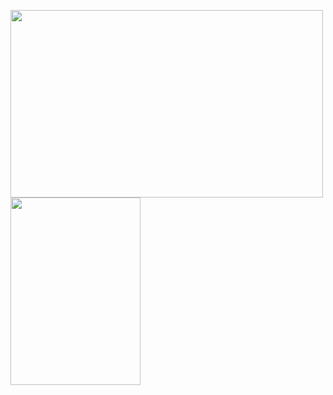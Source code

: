 <img src="https://github-readme-stats.vercel.app/api?username=Harry-Yates&show_icons=true&count_private=true" width="500" height="300"/><img src="https://github-readme-stats.vercel.app/api/top-langs/?username=Harry-Yates&layout=compact/" width="208" height="300"/>
